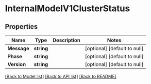 # InternalModelV1ClusterStatus

## Properties
Name | Type | Description | Notes
------------ | ------------- | ------------- | -------------
**Message** | **string** |  | [optional] [default to null]
**Phase** | **string** |  | [optional] [default to null]
**Version** | **string** |  | [optional] [default to null]

[[Back to Model list]](../README.md#documentation-for-models) [[Back to API list]](../README.md#documentation-for-api-endpoints) [[Back to README]](../README.md)


